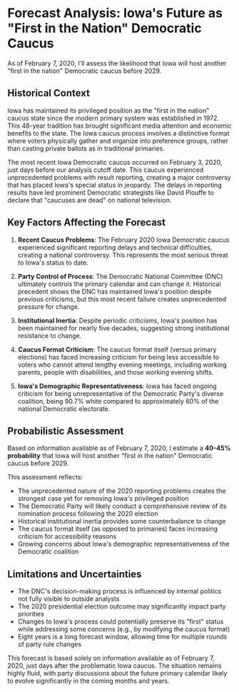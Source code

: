 # Forecast Analysis: Iowa's Future as "First in the Nation" Democratic Caucus

As of February 7, 2020, I'll assess the likelihood that Iowa will host another "first in the nation" Democratic caucus before 2029.

## Historical Context

Iowa has maintained its privileged position as the "first in the nation" caucus state since the modern primary system was established in 1972. This 48-year tradition has brought significant media attention and economic benefits to the state. The Iowa caucus process involves a distinctive format where voters physically gather and organize into preference groups, rather than casting private ballots as in traditional primaries.

The most recent Iowa Democratic caucus occurred on February 3, 2020, just days before our analysis cutoff date. This caucus experienced unprecedented problems with result reporting, creating a major controversy that has placed Iowa's special status in jeopardy. The delays in reporting results have led prominent Democratic strategists like David Plouffe to declare that "caucuses are dead" on national television.

## Key Factors Affecting the Forecast

1. **Recent Caucus Problems**: The February 2020 Iowa Democratic caucus experienced significant reporting delays and technical difficulties, creating a national controversy. This represents the most serious threat to Iowa's status to date.

2. **Party Control of Process**: The Democratic National Committee (DNC) ultimately controls the primary calendar and can change it. Historical precedent shows the DNC has maintained Iowa's position despite previous criticisms, but this most recent failure creates unprecedented pressure for change.

3. **Institutional Inertia**: Despite periodic criticisms, Iowa's position has been maintained for nearly five decades, suggesting strong institutional resistance to change.

4. **Caucus Format Criticism**: The caucus format itself (versus primary elections) has faced increasing criticism for being less accessible to voters who cannot attend lengthy evening meetings, including working parents, people with disabilities, and those working evening shifts.

5. **Iowa's Demographic Representativeness**: Iowa has faced ongoing criticism for being unrepresentative of the Democratic Party's diverse coalition, being 90.7% white compared to approximately 60% of the national Democratic electorate.

## Probabilistic Assessment

Based on information available as of February 7, 2020, I estimate a **40-45% probability** that Iowa will host another "first in the nation" Democratic caucus before 2029.

This assessment reflects:

- The unprecedented nature of the 2020 reporting problems creates the strongest case yet for removing Iowa's privileged position
- The Democratic Party will likely conduct a comprehensive review of its nomination process following the 2020 election
- Historical institutional inertia provides some counterbalance to change
- The caucus format itself (as opposed to primaries) faces increasing criticism for accessibility reasons
- Growing concerns about Iowa's demographic representativeness of the Democratic coalition

## Limitations and Uncertainties

- The DNC's decision-making process is influenced by internal politics not fully visible to outside analysts
- The 2020 presidential election outcome may significantly impact party priorities
- Changes to Iowa's process could potentially preserve its "first" status while addressing some concerns (e.g., by modifying the caucus format)
- Eight years is a long forecast window, allowing time for multiple rounds of party rule changes

This forecast is based solely on information available as of February 7, 2020, just days after the problematic Iowa caucus. The situation remains highly fluid, with party discussions about the future primary calendar likely to evolve significantly in the coming months and years.